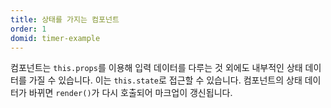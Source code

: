 ```yaml
---
title: 상태를 가지는 컴포넌트
order: 1
domid: timer-example
---
```


컴포넌트는 `this.props`를 이용해 입력 데이터를 다루는 것 외에도 내부적인 상태 데이터를 가질 수 있습니다. 이는 `this.state`로 접근할 수 있습니다. 컴포넌트의 상태 데이터가 바뀌면 `render()`가 다시 호출되어 마크업이 갱신됩니다.
